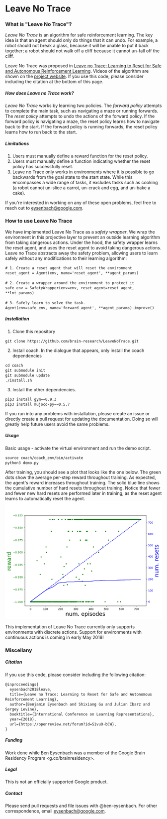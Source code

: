 # Leave No Trace

### What is "Leave No Trace"?
*Leave No Trace* is an algorithm for safe reinforcement learning. The key idea is that an agent should only do things that it can undo. For example, a robot should not break a glass, because it will be unable to put it back together; a robot should not walk off a cliff because it cannot un-fall off the cliff.

Leave No Trace was proposed in [Leave no Trace: Learning to Reset for Safe and Autonomous Reinforcement Learning](https://arxiv.org/pdf/1711.06782.pdf). Videos of the algorithm are shown on the [project website](https://sites.google.com/site/mlleavenotrace/). If you use this code, please consider including the citation at the bottom of this page.

##### How does Leave no Trace work?
*Leave No Trace* works by learning two policies. The *forward policy* attempts to complete the main task, such as navigating a maze or running forwards. The *reset policy* attempts to undo the actions of the forward policy. If the forward policy is navigating a maze, the reset policy learns how to navigate back to the start. If the forward policy is running forwards, the reset policy learns how to run back to the start.

##### Limitations

1. Users must manually define a reward function for the reset policy.
2. Users must manually define a function indicating whether the reset policy has successfully reset.
3. Leave no Trace only works in environments where it is possible to go backwards from the goal state to the start state. While this encompasses a wide range of tasks, it excludes tasks such as cooking (a robot cannot un-slice a carrot, un-crack and egg, and un-bake a cake).

If you're interested in working on any of these open problems, feel free to reach out to <eysenbach@google.com>.


### How to use Leave No Trace

We have implemented Leave No Trace as a *safety wrapper*. We wrap the environment in this projective layer to prevent an outside learning algorithm from taking dangerous actions. Under the hood, the safety wrapper learns the reset agent, and uses the reset agent to avoid taking dangerous actions. Leave no Trace abstracts away the safety problem, allowing users to learn safely without any modifications to their learning algorithm:
```
# 1. Create a reset agent that will reset the environment
reset_agent = Agent(env, name='reset_agent', **agent_params)

# 2. Create a wrapper around the environment to protect it
safe_env = SafetyWrapper(env=env, reset_agent=reset_agent, **lnt_params)

# 3. Safely learn to solve the task.
Agent(env=safe_env, name='forward_agent', **agent_params).improve()
```


##### Installation

1. Clone this repository

```
git clone https://github.com/brain-research/LeaveNoTrace.git
```

2. Install coach. In the dialogue that appears, only install the coach dependencies

  ```
  cd coach
  git submodule init
  git submodule update
  ./install.sh
  ```

3. Install the other dependencies.

  ```
  pip3 install gym==0.9.3
  pip3 install mujoco-py==0.5.7
  ```

If you run into any problems with installation, please create an issue or
directly create a pull request for updating the documentation. Doing so will
greatly help future users avoid the same problems.


##### Usage

Basic usage - activate the virtual environment and run the demo script.
  ```
  source coach/coach_env/bin/activate
  python3 demo.py
  ```
After training, you should see a plot that looks like the one below. The green dots show the average per-step reward throughout training. As expected, the agent's reward increases throughout training. The solid blue line shows the cumulative number of hard resets throughout training. Notice that fewer and fewer new hard resets are performed later in training, as the reset agent learns to automatically reset the agent.
![example plot](plot.png)

This implementation of Leave No Trace currently only supports environments with discrete actions. Support for environments with continuous actions is coming in early May 2018!


### Miscellany

##### Citation
If you use this code, please consider including the following citation:
```
@inproceedings{
  eysenbach2018leave,
  title={Leave no Trace: Learning to Reset for Safe and Autonomous Reinforcement Learning},
  author={Benjamin Eysenbach and Shixiang Gu and Julian Ibarz and Sergey Levine},
  booktitle={International Conference on Learning Representations},
  year={2018},
  url={https://openreview.net/forum?id=S1vuO-bCW},
}
```

##### Funding
Work done while Ben Eysenbach was a member of the Google Brain Residency Program <g.co/brainresidency>.

##### Legal
This is not an officially supported Google product.

##### Contact
Please send pull requests and file issues with @ben-eysenbach. For other correspondence, email <eysenbach@google.com>.
